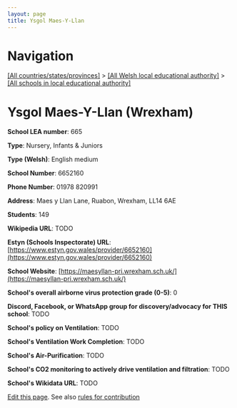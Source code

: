 ```yaml
---
layout: page
title: Ysgol Maes-Y-Llan
---
```

# Navigation

[[All countries/states/provinces]](../../..) > [[All Welsh local educational authority]](../..) > [[All schools in local educational authority]](..)

# Ysgol Maes-Y-Llan (Wrexham)

**School LEA number**: 665

**Type**: Nursery, Infants & Juniors

**Type (Welsh)**: English medium

**School Number**: 6652160

**Phone Number**: 01978 820991

**Address**: Maes y Llan Lane, Ruabon, Wrexham, LL14 6AE

**Students**: 149

**Wikipedia URL**: TODO

**Estyn (Schools Inspectorate) URL**: [https://www.estyn.gov.wales/provider/6652160](https://www.estyn.gov.wales/provider/6652160)

**School Website**: [https://maesyllan-pri.wrexham.sch.uk/](https://maesyllan-pri.wrexham.sch.uk/)

**School's overall airborne virus protection grade (0-5)**: 0

**Discord, Facebook, or WhatsApp group for discovery/advocacy for THIS school**: TODO

**School's policy on Ventilation**: TODO

**School's Ventilation Work Completion**: TODO

**School's Air-Purification**: TODO

**School's CO2 monitoring to actively drive ventilation and filtration**: TODO

**School's Wikidata URL**: TODO




[Edit this page](https://github.com/VentilationProject/Wales/edit/prif/./Wrexham/Ysgol_Maes-Y-Llan.md). See also [rules for contribution](../../../contribution-rules/)